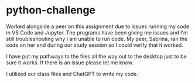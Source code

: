 # python-challenge

Worked alongside a peer on this assignment due to issues running my code in VS Code and Jupyter.  The programs have been giving me issues and I'm still troubleshooting why I am unable to run code.  My peer, Sabrina, ran the code on her end during our study session so I could verify that it worked. 

I have put my pathways to the files all the way out to the desktop just to be sure it works.  If there is an issue please let me know.

I utilized our class files and ChatGPT to write my code.
